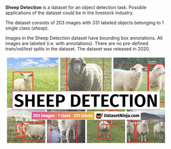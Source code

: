 **Sheep Detection** is a dataset for an object detection task. Possible applications of the dataset could be in the livestock industry. 

The dataset consists of 203 images with 331 labeled objects belonging to 1 single class (*sheep*).

Images in the Sheep Detection dataset have bounding box annotations. All images are labeled (i.e. with annotations). There are no pre-defined <i>train/val/test</i> splits in the dataset. The dataset was released in 2020.

<img src="https://github.com/dataset-ninja/sheep-detection/raw/main/visualizations/poster.png">
